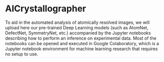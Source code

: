 # AICrystallographer
To aid in the automated analysis of atomically resolved images, we will upload here our pre-trained Deep Learning models (such as AtomNet, DefectNet, SymmetryNet, etc.) accompanied by the Jupyter notebooks describing how to perform an inference on experimental data. Most of the notebooks can be opened and executed in Google Colaboratory, which is a Jupyter notebook environment for machine learning research that requires no setup to use.
